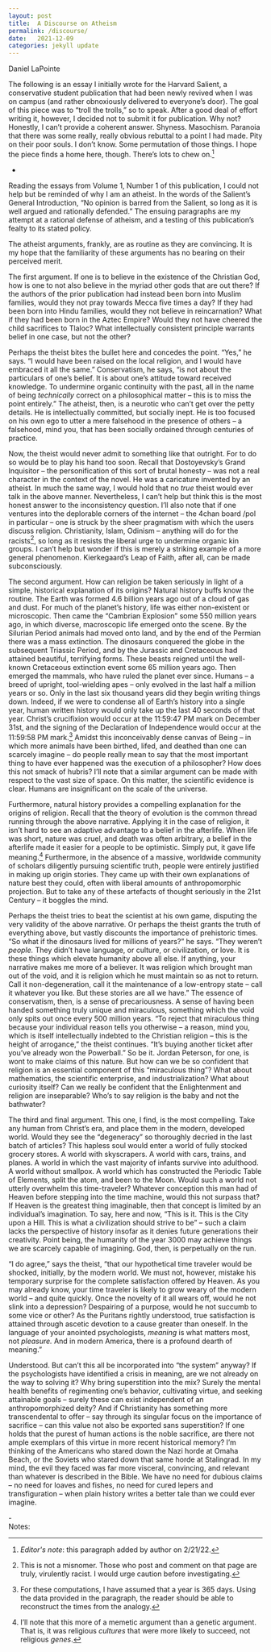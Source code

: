```yaml
---
layout: post
title:  A Discourse on Atheism
permalink: /discourse/
date:   2021-12-09
categories: jekyll update
---
```


Daniel LaPointe

The following is an essay I initially wrote for the Harvard Salient, a conservative student publication that had been newly revived when I was on campus (and rather obnoxiously delivered to everyone’s door). The goal of this piece was to “troll the trolls,” so to speak. After a good deal of effort writing it, however, I decided not to submit it for publication. Why not? Honestly, I can’t provide a coherent answer. Shyness. Masochism. Paranoia that there was some really, really obvious rebuttal to a point I had made. Pity on their poor souls. I don’t know. Some permutation of those things. I hope the piece finds a home here, though. There’s lots to chew on.[^1]

-

Reading the essays from Volume 1, Number 1 of this publication, I could not help but be reminded of why I am an atheist. In the words of the Salient’s General Introduction, “No opinion is barred from the Salient, so long as it is well argued and rationally defended.” The ensuing paragraphs are my attempt at a rational defense of atheism, and a testing of this publication’s fealty to its stated policy. 

The atheist arguments, frankly, are as routine as they are convincing. It is my hope that the familiarity of these arguments has no bearing on their perceived merit. 

The first argument. If one is to believe in the existence of the Christian God, how is one to not also believe in the myriad other gods that are out there? If the authors of the prior publication had instead been born into Muslim families, would they not pray towards Mecca five times a day? If they had been born into Hindu families, would they not believe in reincarnation? What if they had been born in the Aztec Empire? Would they not have cheered the child sacrifices to Tlaloc? What intellectually consistent principle warrants belief in one case, but not the other?

Perhaps the theist bites the bullet here and concedes the point. “Yes,” he says. “I would have been raised on the local religion, and I would have embraced it all the same.” Conservatism, he says, “is not about the particulars of one’s belief. It is about one’s attitude toward received knowledge. To undermine organic continuity with the past, all in the name of being *technically* correct on a philosophical matter – this is to miss the point entirely.” The atheist, then, is a neurotic who can’t get over the petty details. He is intellectually committed, but socially inept. He is too focused on his own ego to utter a mere falsehood in the presence of others – a falsehood, mind you, that has been socially ordained through centuries of practice.

Now, the theist would never admit to something like that outright. For to do so would be to play his hand too soon. Recall that Dostoyevsky’s Grand Inquisitor – the personification of this sort of brutal honesty – was not a real character in the context of the novel. He was a caricature invented by an atheist. In much the same way, I would hold that no *true* theist would ever talk in the above manner. Nevertheless, I can’t help but think this is the most honest answer to the inconsistency question. I’ll also note that if one ventures into the deplorable corners of the internet – the 4chan board /pol in particular – one is struck by the sheer pragmatism with which the users discuss religion. Christianity, Islam, Odinism – anything will do for the racists[^2], so long as it resists the liberal urge to undermine organic kin groups. I can’t help but wonder if this is merely a striking example of a more general phenomenon. Kierkegaard’s Leap of Faith, after all, can be made subconsciously.

The second argument. How can religion be taken seriously in light of a simple, historical explanation of its origins? Natural history buffs know the routine. The Earth was formed 4.6 billion years ago out of a cloud of gas and dust. For much of the planet’s history, life was either non-existent or microscopic. Then came the “Cambrian Explosion” some 550 million years ago, in which diverse, macroscopic life emerged onto the scene. By the Silurian Period animals had moved onto land, and by the end of the Permian there was a mass extinction. The dinosaurs conquered the globe in the subsequent Triassic Period, and by the Jurassic and Cretaceous had attained beautiful, terrifying forms. These beasts reigned until the well-known Cretaceous extinction event some 65 million years ago. Then emerged the mammals, who have ruled the planet ever since. Humans – a breed of upright, tool-wielding apes – only evolved in the last half a million years or so. Only in the last six thousand years did they begin writing things down. Indeed, if we were to condense all of Earth’s history into a single year, human written history would only take up the last 40 seconds of that year. Christ’s crucifixion would occur at the 11:59:47 PM mark on December 31st, and the signing of the Declaration of Independence would occur at the 11:59:58 PM mark.[^3] Amidst this inconceivably dense canvas of Being – in which more animals have been birthed, lifed, and deathed than one can scarcely imagine – do people really mean to say that the most important thing to have ever happened was the execution of a philosopher? How does this not smack of hubris? I’ll note that a similar argument can be made with respect to the vast size of space. On this matter, the scientific evidence is clear. Humans are insignificant on the scale of the universe.

Furthermore, natural history provides a compelling explanation for the origins of religion. Recall that the theory of evolution is the common thread running through the above narrative. Applying it in the case of religion, it isn’t hard to see an adaptive advantage to a belief in the afterlife. When life was short, nature was cruel, and death was often arbitrary, a belief in the afterlife made it easier for a people to be optimistic. Simply put, it gave life meaning.[^4] Furthermore, in the absence of a massive, worldwide community of scholars diligently pursuing scientific truth, people were entirely justified in making up origin stories. They came up with their own explanations of nature best they could, often with liberal amounts of anthropomorphic projection. But to take any of these artefacts of thought seriously in the 21st Century – it boggles the mind.

Perhaps the theist tries to beat the scientist at his own game, disputing the very validity of the above narrative. Or perhaps the theist grants the truth of everything above, but vastly discounts the importance of prehistoric times. “So what if the dinosaurs lived for millions of years?” he says. “They weren’t *people.* They didn’t have language, or culture, or civilization, or love. It is these things which elevate humanity above all else. If anything, your narrative makes me more of a believer. It was religion which brought man out of the void, and it is religion which he must maintain so as not to return. Call it non-degeneration, call it the maintenance of a low-entropy state – call it whatever you like. But these stories are all we have.” The essence of conservatism, then, is a sense of precariousness. A sense of having been handed something truly unique and miraculous, something which the void only spits out once every 500 million years. “To reject that miraculous thing because your individual reason tells you otherwise – a reason, mind you, which is itself intellectually indebted to the Christian religion – this is the height of arrogance,” the theist continues. “It’s buying another ticket after you’ve already won the Powerball.” So be it. Jordan Peterson, for one, is wont to make claims of this nature. But how can we be so confident that religion is an essential component of this “miraculous thing”? What about mathematics, the scientific enterprise, and industrialization? What about curiosity itself? Can we really be confident that the Enlightenment and religion are inseparable? Who’s to say religion is the baby and not the bathwater?  

The third and final argument. This one, I find, is the most compelling. Take any human from Christ’s era, and place them in the modern, developed world. Would they see the “degeneracy” so thoroughly decried in the last batch of articles? This hapless soul would enter a world of fully stocked grocery stores. A world with skyscrapers. A world with cars, trains, and planes. A world in which the vast majority of infants survive into adulthood. A world without smallpox. A world which has constructed the Periodic Table of Elements, split the atom, and been to the Moon. Would such a world not utterly overwhelm this time-traveler? Whatever conception this man had of Heaven before stepping into the time machine, would this not surpass that? If Heaven is the greatest thing imaginable, then that concept is limited by an individual’s imagination. To say, here and now, “This is it. This is the City upon a Hill. This is what a civilization should strive to be” – such a claim lacks the perspective of history insofar as it denies future generations their creativity. Point being, the humanity of the year 3000 may achieve things we are scarcely capable of imagining. God, then, is perpetually on the run.

“I do agree,” says the theist, “that our hypothetical time traveler would be shocked, initially, by the modern world. We must not, however, mistake his temporary surprise for the complete satisfaction offered by Heaven. As you may already know, your time traveler is likely to grow weary of the modern world – and quite quickly. Once the novelty of it all wears off, would he not slink into a depression? Despairing of a purpose, would he not succumb to some vice or other? As the Puritans rightly understood, true satisfaction is attained through ascetic devotion to a cause greater than oneself. In the language of your anointed psychologists, *meaning* is what matters most, not *pleasure.* And in modern America, there is a profound dearth of meaning.” 

Understood. But can’t this all be incorporated into “the system” anyway? If the psychologists have identified a crisis in meaning, are we not already on the way to solving it? Why bring superstition into the mix? Surely the mental health benefits of regimenting one’s behavior, cultivating virtue, and seeking attainable goals – surely these can exist independent of an anthropomorphized deity? And if Christianity has something more transcendental to offer – say through its singular focus on the importance of sacrifice – can this value not also be exported sans superstition? If one holds that the purest of human actions is the noble sacrifice, are there not ample exemplars of this virtue in more recent historical memory? I’m thinking of the Americans who stared down the Nazi horde at Omaha Beach, or the Soviets who stared down that same horde at Stalingrad. In my mind, the evil they faced was far more visceral, convincing, and relevant than whatever is described in the Bible. We have no need for dubious claims – no need for loaves and fishes, no need for cured lepers and transfiguration – when plain history writes a better tale than we could ever imagine. 

-\
Notes:

[^1]: *Editor's note*: this paragraph added by author on 2/21/22.

[^2]: This is not a misnomer. Those who post and comment on that page are truly, virulently racist. I would urge caution before investigating. 

[^3]: For these computations, I have assumed that a year is 365 days. Using the data provided in the paragraph, the reader should be able to reconstruct the times from the analogy. 

[^4]: I’ll note that this more of a memetic argument than a genetic argument. That is, it was religious *cultures* that were more likely to succeed, not religious *genes*.
